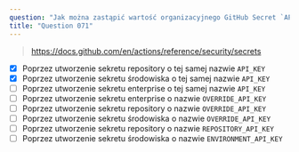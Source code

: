 ```yaml
---
question: "Jak można zastąpić wartość organizacyjnego GitHub Secret `API_KEY` inną wartością podczas pracy w repository? (Wybierz dwie.)"
title: "Question 071"
---
```


> https://docs.github.com/en/actions/reference/security/secrets
- [x] Poprzez utworzenie sekretu repository o tej samej nazwie `API_KEY`
- [x] Poprzez utworzenie sekretu środowiska o tej samej nazwie `API_KEY`
- [ ] Poprzez utworzenie sekretu enterprise o tej samej nazwie `API_KEY`
- [ ] Poprzez utworzenie sekretu enterprise o nazwie `OVERRIDE_API_KEY`
- [ ] Poprzez utworzenie sekretu repository o nazwie `OVERRIDE_API_KEY`
- [ ] Poprzez utworzenie sekretu środowiska o nazwie `OVERRIDE_API_KEY`
- [ ] Poprzez utworzenie sekretu repository o nazwie `REPOSITORY_API_KEY`
- [ ] Poprzez utworzenie sekretu środowiska o nazwie `ENVIRONMENT_API_KEY`
